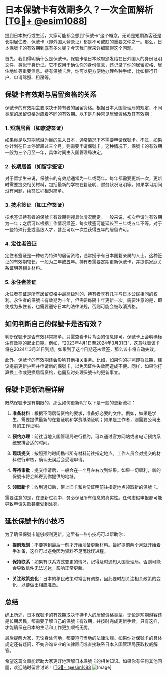 # 日本保號卡有效期多久？一次全面解析[[TG💪+ @esim1088](https://t.me/s/esim1088)]

提到日本旅行或生活，大家可能都会想到“保號卡”这个概念。无论是短期游客还是长期居住者，保號卡（即外国人登录证）都是不可或缺的重要文件之一。那么，日本保號卡的有效期到底有多久呢？今天我们就来详细聊聊这个问题。

首先，我们得明确什么是保號卡。保號卡是日本政府颁发给在日外国人的身份证明文件，类似于身份证。它不仅用于确认你的身份信息，还记录了你的居留资格、居住地址等重要信息。持有保號卡后，你可以更方便地办理各种手续，比如银行开户、申请驾照、租房等。

## 保號卡有效期与居留资格的关系

保號卡的有效期主要取决于持有者的居留资格。根据日本入国管理局的规定，不同类型的居留资格对应着不同的有效期。以下是几种常见居留资格及其有效期：

### 1. 短期居留（如旅游签证）
如果你是以短期旅游为目的进入日本，通常情况下不需要申请保號卡。不过，如果你计划在日本停留超过三个月，则需要申请保號卡。这种情况下，保號卡的有效期一般为三个月至一年，具体时间由入国管理局决定。

### 2. 长期居留（如留学签证）
对于留学生来说，保號卡的有效期通常为一年或两年。每年都需要更新一次，更新时需要提交相关材料，包括最新的学校在籍证明、财务状况证明等。如果学习期间没有问题，续签过程相对简单。

### 3. 技术签证（如工作签证）
技术签证持有者的保號卡有效期则视具体情况而定。一般来说，初次申请时有效期为一年；之后可以根据工作情况续签，每次续签可能延长至三年或五年不等。对于一些特殊行业或高级人才，甚至可以一次性获得五年的居留许可。

### 4. 定住者签证
定住者签证是一种较为特殊的居留资格，通常授予有日本国籍亲属的人士。这种签证的有效期较长，一般为三年或五年。持有者需要定期更新保號卡，并提供家庭关系证明等相关材料。

### 5. 永住者签证
永住者签证是所有居留资格中最高级别的，持有者享有几乎与日本公民相同的权利。永住者的保號卡有效期为十年，但需要每隔十年更新一次。需要注意的是，即使成为永住者，也需要遵守日本的法律法规，否则可能会被取消资格。

## 如何判断自己的保號卡是否有效？

判断保號卡是否有效非常简单。只需查看卡片背面的信息即可。保號卡上会明确标注有效期的起止日期。例如，“2023年4月1日至2024年3月31日”，这意味着该卡将在2024年3月31日到期。如果到了这个日期还未续签，那么该卡将自动失效。

此外，保號卡的有效期还会影响其他相关事务。比如，如果你的护照即将过期，建议提前更新护照并申请新的保號卡，以免因证件失效而造成不便。同样，如果你打算换工作或更换居留资格，也需及时处理保號卡的更新事宜。

## 保號卡更新流程详解

既然保號卡是有期限的，那么如何更新呢？以下是一般的更新流程：

1. **准备材料**：根据不同居留资格的要求，准备好必要的文件。例如，如果是学生，需要提供最新的在籍证明和学费缴纳证明；如果是工作者，则需要公司出具的工作证明。
   
2. **预约办理**：前往当地入国管理局进行预约。可以通过官方网站或者电话预约系统安排合适的时间。

3. **现场提交**：按照预约时间携带所有材料前往指定地点。工作人员会对提交的材料进行审核，确认无误后会受理申请。

4. **等待审批**：提交申请后，一般会在一个月左右收到结果。如果一切顺利，新的保號卡将会邮寄到你提供的地址。

5. **领取新卡**：收到通知后，带上旧卡和身份证明前往指定地点领取新的保號卡。

需要注意的是，在更新过程中，务必保证所有信息的真实性。任何虚假申报都可能导致申请失败甚至受到处罚。

## 延长保號卡的小技巧

为了确保保號卡能够顺利更新，这里有一些小技巧可以帮助你：

- **提前规划**：不要等到最后一刻才开始准备更新材料。最好提前两个月就开始着手准备，这样可以避免因为资料不足而耽误进程。
  
- **保持联系**：如果有联系方式变更的情况，记得及时通知入国管理局。否则可能会导致信件无法送达，影响正常更新。

- **关注政策变化**：日本的移民政策时常会有调整，因此要时刻关注相关政策的变化，以便做出相应准备。

## 总结

综上所述，日本保號卡的有效期取决于持卡人的居留资格类型。无论是短期游客还是长期居民，都需要了解自己的保號卡有效期，并按时完成更新手续。只有这样，才能确保在日本的生活和工作更加顺畅无忧。

最后提醒大家，无论身处何地，都要遵守当地的法律法规。如果你对保號卡的具体规定还有疑问，不妨咨询专业的法律顾问或直接联系日本入国管理局获取权威解答。

希望这篇文章能帮助大家更好地理解日本保號卡的相关知识。如果你有任何其他问题，欢迎随时留言讨论！[[TG💪+ @esim1088](https://t.me/s/esim1088) ![Image](https://i.postimg.cc/4NQfJmqS/Snipaste-2025-05-13-00-14-12.png)]